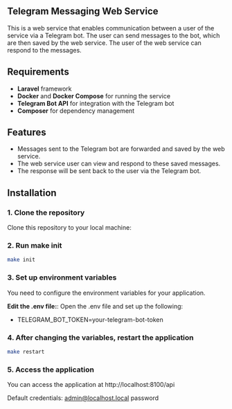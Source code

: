 ## Telegram Messaging Web Service

This is a web service that enables communication between a user of the service via a Telegram bot. The user can send messages to the bot, which are then saved by the web service. The user of the web service can respond to the messages.

## Requirements

- **Laravel** framework
- **Docker** and **Docker Compose** for running the service
- **Telegram Bot API** for integration with the Telegram bot
- **Composer** for dependency management

## Features

- Messages sent to the Telegram bot are forwarded and saved by the web service.
- The web service user can view and respond to these saved messages.
- The response will be sent back to the user via the Telegram bot.

## Installation

### 1. Clone the repository
Clone this repository to your local machine:

### 2. Run make init

```bash
make init
```

### 3. Set up environment variables

You need to configure the environment variables for your application.

**Edit the .env file:**:
   Open the .env file and set up the following:
- TELEGRAM_BOT_TOKEN=your-telegram-bot-token 

### 4. After changing the variables, restart the application
```bash
make restart
```

### 5. Access the application
You can access the application at http://localhost:8100/api

Default credentials:
admin@localhost.local
password
